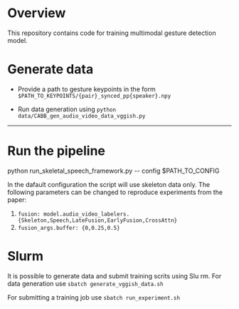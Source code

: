 # Overview

This repository contains code for training multimodal gesture detection model.

# Generate data

* Provide a path to gesture keypoints in the form
`$PATH_TO_KEYPOINTS/{pair}_synced_pp{speaker}.npy`

* Run data generation using
`python data/CABB_gen_audio_video_data_vggish.py`

---

# Run the pipeline

python run_skeletal_speech_framework.py -- config $PATH_TO_CONFIG

In the dafault configuration the script will use skeleton data only. The following parameters can be changed to reproduce experiments from the paper:
1. `fusion: model.audio_video_labelers.{Skeleton,Speech,LateFusion,EarlyFusion,CrossAttn}`
2. `fusion_args.buffer: {0,0.25,0.5}`

# Slurm

It is possible to generate data and submit training scrits using Slu rm.
For data generation use
`sbatch generate_vggish_data.sh`

For submitting a training job use
`sbatch run_experiment.sh`

